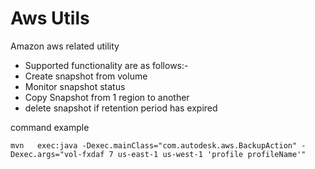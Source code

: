 Aws Utils
==============
Amazon  aws related utility

 * Supported functionality are as follows:-
 * Create snapshot from volume
 * Monitor snapshot status
 * Copy Snapshot from 1 region to another
 * delete snapshot if retention period has expired

command example


``` mvn   exec:java -Dexec.mainClass="com.autodesk.aws.BackupAction" -Dexec.args="vol-fxdaf 7 us-east-1 us-west-1 'profile profileName'" ```
